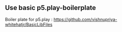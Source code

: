 
## Use basic p5.play-boilerplate
Boiler plate for p5.play : https://github.com/vishnupriya-whitehatjr/BasicLibFiles
